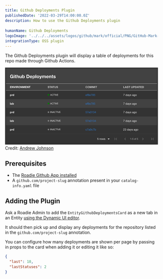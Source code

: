 ```yaml
---
title: Github Deployments Plugin
publishedDate: '2022-03-29T14:00:00.0Z'
description: How to use the Github Deployments plugin

humanName: Github Deployments
logoImage: '../../../assets/logos/github/mark/official/PNG/GitHub-Mark-120px-plus.png'
integrationType: OSS plugin
---
```


The Github Deployments plugin will display a table of deployments for this repo made through Github Actions. 

![github-deployments-screenshot](./screenshot.png)
Credit: [Andrew Johnson](https://github.com/anderoo)


## Prerequisites
- The [Roadie Github App installed](/docs/getting-started/install-github-app)
- A `github.com/project-slug` annotation present in your `catalog-info.yaml` file

## Adding the Plugin

Ask a Roadie Admin to add the `EntityGithubDeploymentsCard` as a new tab in an Entity [using the Dynamic UI editor](/docs/getting-started/configuring-backstage-plugins).

It should then pick up and display any deployments for the repository listed in the `github.com/project-slug` annotation.

You can configure how many deployments are shown per page by passing in props to the card when adding it or editing it like so:

```json
{
  "last": 10,
  "lastStatuses": 2
}
```
